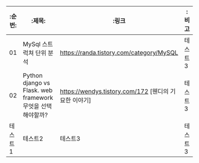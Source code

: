 


|:순번:|:제목:|:링크|:비고|
|---|-----|-------------|---|
|01|MySql 스트럭쳐 단위 분석| https://randa.tistory.com/category/MySQL |테스트3|
|02|Python django vs Flask. web framework 무엇을 선택해야할까?|https://wendys.tistory.com/172 [웬디의 기묘한 이야기]|테스트3|
|테스트1|테스트2|테스트3|테스트3|
